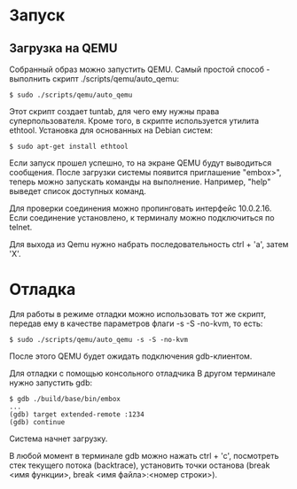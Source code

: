 # Запуск

## Загрузка на QEMU
Собранный образ можно запустить QEMU. Самый простой способ - выполнить скрипт ./scripts/qemu/auto_qemu:

```
$ sudo ./scripts/qemu/auto_qemu
```
Этот скрипт создает tuntab, для чего ему нужны права суперпользователя. Кроме того, в скрипте используется утилита ethtool. Установка для основанных на Debian систем:

```
$ sudo apt-get install ethtool
```
Если запуск прошел успешно, то на экране QEMU будут выводиться сообщения. После загрузки системы появится приглашение "embox>", теперь можно запускать команды на выполнение. Например, "help" выведет список доступных команд.

Для проверки соединения можно пропинговать интерфейс 10.0.2.16. Если соединение установлено, к терминалу можно подключиться по telnet.

Для выхода из Qemu нужно набрать последовательность ctrl + 'a', затем 'X'.


# Отладка

Для работы в режиме отладки можно использовать тот же скрипт, передав ему в качестве параметров флаги -s -S -no-kvm, то есть:

```
$ sudo ./scripts/qemu/auto_qemu -s -S -no-kvm
```
После этого QEMU будет ожидать подключения gdb-клиентом.

Для отладки с помощью консольного отладчика В другом терминале нужно запустить gdb:

```
$ gdb ./build/base/bin/embox
...
(gdb) target extended-remote :1234
(gdb) continue
```
Cистема начнет загрузку.

В любой момент в терминале gdb можно нажать ctrl + 'c', посмотреть стек текущего потока (backtrace), установить точки останова (break <имя функции>, break <имя файла>:<номер строки>).
